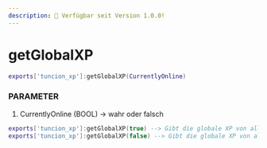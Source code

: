 ```yaml
---
description: 🔧 Verfügbar seit Version 1.0.0!
---
```


# getGlobalXP


```lua title="Export-Syntax"
exports['tuncion_xp']:getGlobalXP(CurrentlyOnline)
```

### PARAMETER

1. CurrentlyOnline <span className="color-blue">(BOOL)</span> <span className="color-orange">-> wahr oder falsch</span>

```lua
exports['tuncion_xp']:getGlobalXP(true) --> Gibt die globale XP von allen online Spielern zurück
exports['tuncion_xp']:getGlobalXP(false) --> Gibt die globale XP von allen Spielern zurück
```